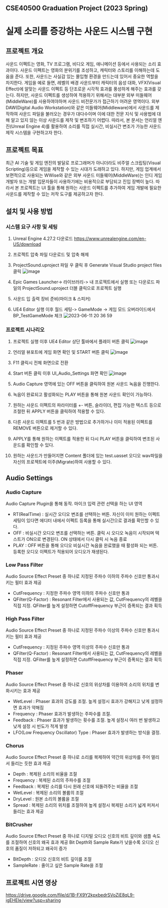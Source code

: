 ## CSE40500 Graduation Project (2023 Spring)

# 실제 소리를 증강하는 사운드 시스템 구현

## 프로젝트 개요

사운드 이펙트는 영화, TV 프로그램, 비디오 게임, 애니메이션 등에서 사용되는 소리
효과이다. 사운드 이펙트는 영화의 분위기를 조성하고, 캐릭터와 스토리를 이해하는데
도움을 준다. 또한, 사운드는 사실감 있는 몰입형 환경을 만드는데 있어서 중요한 역할을
차지한다. 게임을 예로 들면, 레벨의 배경 사운드부터 캐릭터의 음성 대화, VFX(Visual 
Effect)에 알맞는 사운드 이펙트 등 단조로운 시각적 효과를 풍성하게 해주는 효과를
갖는다. 하지만, 사운드 이펙트를 생성하여 적용하기 위해서는 대부분 외부 미들웨어(MiddleWare)를
사용하여야하며 사운드 비전문가가 접근하기 어려운 영역이다. 외부 DAW(Digital Audio 
Workstation)와 같은 미들웨어(Middleware)에서 사운드를 제작하여 사운드 파일을
불러오는 경우가 대다수이며 이에 대한 전문 지식 및 사용법에 대해 알고 있지 않는
이상 사운드를 제작 및 변조하기 어렵다. 따라서, 본 문서는 언리얼
엔진(Unreal Engine 4)를 활용하여 소리를 직접 실시간, 비실시간 변조가
가능한 사운드 제작 시스템을 구현하고자 한다. 

## 프로젝트 목표

최근 AI 기술 및 게임 엔진의 발달로 프로그래머가 아니더라도 비주얼 스크립팅(Visual Scripting)등으로 게임을 제작할 수 있는 시대가 도래하고 있다.
하지만, 게임 업계에서 보편적으로 사용되는 WWise와 같은 외부 사운드 미들웨어(MiddleWare)는 인디 게임 개발자 또는 개발 입문자들이 사용하기에는 비용적으로 부담되고 진입 장벽이 높다. 따라서 본 프로젝트는 UI 툴을 통해 원하는 사운드 이펙트를 추가하여 게임 개발에 필요한 사운드를 제작할 수 있는 저작 도구를 제공하고자 한다.

## 설치 및 사용 방법

### 시스템 요구 사항 및 세팅

1. Unreal Engine 4.27.2 다운로드  https://www.unrealengine.com/en-US/download
2. 프로젝트 압축 파일 다운로드 및 압축 해제
3. ProjectSound.uproject 파일 우 클릭 후 Generate Visual Studio project files 클릭
![image](https://github.com/qamhsong/GraduationProject/assets/114596581/829ceaf3-fae8-4eae-ba83-6f70e4cc751e)

4. Epic Games Launcher-> 라이브러리-> 내 프로젝트에서 실행 또는 다운로드 파일의 ProjectSound.uproject 더블 클릭으로 프로젝트 실행
5. 사운드 입 출력 장비 준비(마이크 & 스피커)
6. UE4 Editor 실행 이후 월드 세팅-> GameMode -> 게임 모드 오버라이드에서 BP_TestGameMode 체크
![2023-06-11 20 36 59](https://github.com/qamhsong/GraduationProject/assets/114596581/d2a5d912-a772-420b-a2c0-58c15e85643a)

### 프로젝트 시나리오

1. 프로젝트 실행 이후 UE4 Editor 상단 툴바에서 플레이 버튼 클릭
![image](https://github.com/qamhsong/GraduationProject/assets/114596581/6eb102ef-06b7-4294-b849-0076ca16b17f)
2. 언리얼 뷰포트에 게임 화면 확인 및 START 버튼 클릭
![image](https://github.com/qamhsong/GraduationProject/assets/114596581/5035e69d-3f1d-4a34-9a24-7944922e2127)
3. F11 클릭시 전체 화면으로 전환 
4. Start 버튼 클릭 이후 UI_Audio_Settings 화면 확인
![image](https://github.com/qamhsong/GraduationProject/assets/114596581/b6a5e57a-c01a-4ce3-ba75-be8da464e832)

5. Audio Capture 영역에 있는 OFF 버튼을 클릭하여 원본 사운드 녹음을 진행한다.
6. 녹음이 완료되고 활성화되는 PLAY 버튼을 통해 원본 사운드 확인이 가능하다.
7. 원하는 사운드 이펙트의 파라미터를 +- 버튼, 슬라이더, 편집 가능한 텍스트 등으로 조절한 뒤 APPLY 버튼을 클릭하여 적용할 수 있다.
8. 다른 사운드 이펙트를 5 번과 같은 방법으로 추가하거나 이미 적용된 이펙트를 REMOVE 버튼으로 제거할 수 있다.
9. APPLY를 통해 원하는 이펙트를 적용한 뒤 다시 PLAY 버튼을 클릭하여 변조된 사운드를 확인할 수 있다.
10. 원하는 사운드가 만들어지면 Content 폴더에 있는 test.uasset 오디오 wav파일을 자신의 프로젝트에 이주(Migrate)하여 사용할 수 있다.


## Audio Settings

### Audio Capture

Audio Capture Plugin을 통해 동작. 마이크 입력 관련 선택을 하는 UI 영역
* RT(RealTime) :  실시간 오디오 변조를 선택하는 버튼. 자신이 이미 원하는 이펙트 세팅이 있다면 에디터 내에서 이펙트 등록을 통해 실시간으로 결과를 확인할 수 있다. 
* OFF : 비실시간 오디오 변조를 선택하는 버튼. 클릭 시 오디오 녹음이 시작되며 텍스트가 ON으로 변경된다. ON 상태에서 다시 클릭 시 녹음 종료
* PLAY : OFF 버튼을 통해 오디오 비실시간 녹음을 완료했을 때 활성화 되는 버튼. 등록한 오디오 이펙트가 적용되어 오디오가 재생된다.

### Low Pass Filter

Audio Source Effect Preset 중 하나로 지정된 주파수 이하의 주파수 신호만 통과시키는 필터 효과 제공
* CutFrequency : 지정한 주파수 영역 이하의 주파수 신호만 통과
* QFilter(Q-Factor) : Resonant Filter에서 사용되는 값, CutFrequency의 레벨을 직접 지정. QFilter를 높게 설정하면 CutoffFrequency 부근이 증폭되는 결과 획득

### High Pass Filter

Audio Source Effect Preset 중 하나로 지정된 주파수 이상의 주파수 신호만 통과시키는 필터 효과 제공
* CutFrequency : 지정된 주파수 영역 이상의 주파수 신호만 통과
* QFilter(Q-Factor) : Resonant Filter에서 사용되는 값, CutFrequency의 레벨을 직접 지정. QFilter를 높게 설정하면 CutoffFrequency 부근이 증폭되는 결과 획득

### Phaser

Audio Source Effect Preset 중 하나로 신호의 위상차를 이용하여 소리의 위치를 변화시키는 효과 제공
* WetLevel : Phaser 효과의 강도를 조절. 높게 설정시 효과가 강해지고 낮게 설정하면 효과가 약해짐
* Frequency : Phaser 효과가 발생하는 주파수를 조절.
* Feedback : Phaser 효과가 발생하는 횟수를 조절. 높게 설정시 여러 번 발생하고 낮게 설정 시 빈도가 적게 발생
* LFO(Low Frequency Oscillator) Type : Phaser 효과가 발생하는 방식을 결정.

### Chorus

Audio Source Effect Preset 중 하나로 소리를 복제하여 약간의 위상차를 주어 멀리서 들리는 듯한 효과 제공
* Depth : 복제된 소리의 비율을 조절
* Frequency : 복제된 소리의 주파수를 조절
* Feedback : 복제된 소리를 다시 원래 신호에 되돌려주는 비율을 조절
* WetLevel : 복제된 소리의 볼륨의 조절
* DryLevel : 원본 소리의 볼륨을 조절
* Spread : 복제된 소리의 위치를 조절하여 높게 설정시 복제된 소리가 넓게 퍼져서 들리는 효과 제공

### BitCrusher 

Audio Source Effect Preset 중 하나로 디지털 오디오 신호의 비트 깊이와 샘플 속도를 조절하여 신호의 왜곡 효과 제공
Bit Depth와 Sample Rate가 낮을수록 오디오 신호의 품질이 저하되고 왜곡이 증가
* BitDepth :  오디오 신호의 비트 깊이를 조절
* SampleRate : 줄이고 싶은 Sample Rate을 조절



## 프로젝트 시연 영상

https://drive.google.com/file/d/1B-FX9Y2kpxbedrSVoZiE8qL9-igEHEIe/view?usp=sharing







